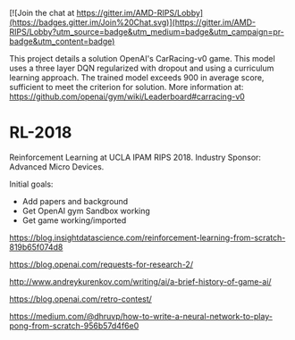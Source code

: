 [![Join the chat at https://gitter.im/AMD-RIPS/Lobby](https://badges.gitter.im/Join%20Chat.svg)](https://gitter.im/AMD-RIPS/Lobby?utm_source=badge&utm_medium=badge&utm_campaign=pr-badge&utm_content=badge)

This project details a solution OpenAI's CarRacing-v0 game. This model uses a three layer DQN regularized with dropout and using a curriculum learning approach. The trained model exceeds 900 in average score, sufficient to meet the criterion for solution. More information at: https://github.com/openai/gym/wiki/Leaderboard#carracing-v0

# RL-2018
Reinforcement Learning at UCLA IPAM RIPS 2018. Industry Sponsor: Advanced Micro Devices.

Initial goals:
* Add papers and background
* Get OpenAI gym Sandbox working
* Get game working/imported

https://blog.insightdatascience.com/reinforcement-learning-from-scratch-819b65f074d8

https://blog.openai.com/requests-for-research-2/

http://www.andreykurenkov.com/writing/ai/a-brief-history-of-game-ai/

https://blog.openai.com/retro-contest/

https://medium.com/@dhruvp/how-to-write-a-neural-network-to-play-pong-from-scratch-956b57d4f6e0
